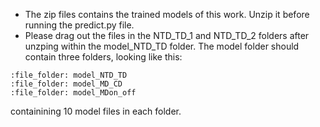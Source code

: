 * The zip files contains the trained models of this work. Unzip it before running the predict.py file. 
* Please drag out the files in the NTD_TD_1 and NTD_TD_2 folders after unzping within the model_NTD_TD folder. 
The model folder should contain three folders, looking like this:
```
:file_folder: model_NTD_TD
:file_folder: model_MD_CD
:file_folder: model_MDon_off
```
containining 10 model files in each folder. 
